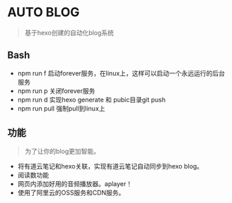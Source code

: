 # AUTO BLOG

> 基于hexo创建的自动化blog系统

## Bash

- npm run f 启动forever服务，在linux上，这样可以启动一个永远运行的后台服务
- npm run p 关闭forever服务
- npm run d 实现hexo generate 和 pubic目录git push
- npm run pull 强制pull到linux上

## 功能

> 为了让你的blog更加智能。

- 将有道云笔记和hexo关联，实现有道云笔记自动同步到hexo blog。
- 阅读数功能
- 网页内添加好用的音频播放器。aplayer！
- 使用了阿里云的OSS服务和CDN服务。


